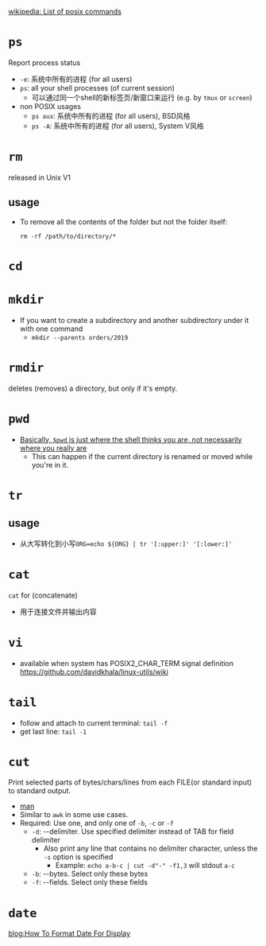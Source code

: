 
[wikipedia: List of posix commands](https://en.wikipedia.org/wiki/List_of_POSIX_commands)


# `ps`
Report process status
- `-e`: 系统中所有的进程 (for all users)
- `ps`: all your shell processes (of current session)
  - 可以通过同一个shell的新标签页/新窗口来运行 (e.g. by `tmux` or `screen`)
- non POSIX usages
  - `ps aux`: 系统中所有的进程 (for all users), BSD风格
  - `ps -A`: 系统中所有的进程 (for all users), System V风格

# `rm`

released in Unix V1

## usage

- To remove all the contents of the folder but not the folder itself:

  ```
  rm -rf /path/to/directory/*
  ```

# `cd`

# `mkdir`

- If you want to create a subdirectory and another subdirectory under it with one command
  - `mkdir --parents orders/2019`

# `rmdir`
deletes (removes) a directory, but only if it's empty.

# `pwd`

- [Basically, `$pwd` is just where the shell thinks you are, not necessarily where you really are](https://unix.stackexchange.com/questions/295495/ls-pwd-and-ls-get-different-files-strange-caching-perhaps/295497#295497)
  - This can happen if the current directory is renamed or moved while you're in it.

# `tr`

## usage

- 从大写转化到小写`ORG=echo ${ORG} | tr '[:upper:]' '[:lower:]'`

# `cat`

`cat` for (concatenate)

- 用于连接文件并输出内容

# `vi`

- available when system has POSIX2_CHAR_TERM signal definition
<https://github.com/davidkhala/linux-utils/wiki>

# `tail`

- follow and attach to current terminal: `tail -f`
- get last line: `tail -1`

# `cut`

Print selected parts of bytes/chars/lines from each FILE(or standard input) to standard output.
- [man](https://man7.org/linux/man-pages/man1/cut.1.html)
- Similar to `awk` in some use cases.
- Required: Use one, and only one of `-b`, `-c` or `-f`
  - `-d`: --delimiter. Use specified delimiter instead of TAB for field delimiter
    - Also print any line that contains no delimiter character, unless the `-s` option is specified
      - Example: `echo a-b-c | cut -d"-" -f1,3` will stdout `a-c`
  - `-b`: --bytes. Select only these bytes
  - `-f`: --fields. Select only these fields

# `date`

[blog:How To Format Date For Display](https://www.cyberciti.biz/faq/linux-unix-formatting-dates-for-display/)
